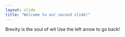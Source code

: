 ```yaml
---
layout: slide
title: "Welcome to our second slide!"
---
```

Brevity is the soul of wit
Use the left arrow to go back!

